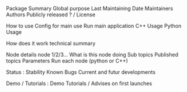 
Package Summary 
		Global purpose
		Last Maintaining Date
		Maintainers
		Authors
		Publicly released ? / License 

How to use
		Config for main use
		Run main application
        C++ Usage
        Python Usage

How does it work 
		technical summary

Node details
	node 1/2/3...
		What is this node doing
		Sub topics
		Published topics
		Parameters
		Run each node (python or C++)

Status : 
		Stability 
		Known Bugs
		Current and futur developments		 

Demo / Tutorials :
		Demo
		Tutorials / Advises on first launches
